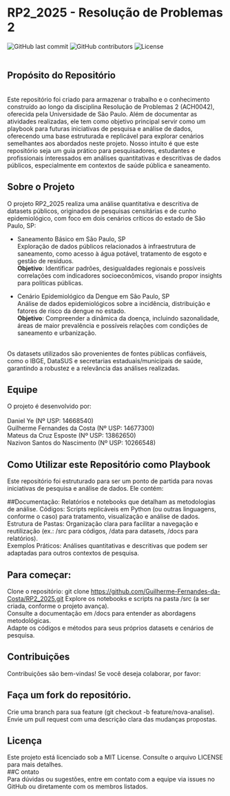 # RP2_2025 - Resolução de Problemas 2
![GitHub last commit](https://img.shields.io/github/last-commit/Guilherme-Fernandes-da-Costa/RP2_2025)
![GitHub contributors](https://img.shields.io/github/contributors/Guilherme-Fernandes-da-Costa/RP2_2025)
![License](https://img.shields.io/github/license/Guilherme-Fernandes-da-Costa/RP2_2025)
<br><br>
## Propósito do Repositório
<br>
Este repositório foi criado para armazenar o trabalho e o conhecimento construído ao longo da disciplina Resolução de Problemas 2 (ACH0042), oferecida pela Universidade de São Paulo. Além de documentar as atividades realizadas, ele tem como objetivo principal servir como um playbook para futuras iniciativas de pesquisa e análise de dados, oferecendo uma base estruturada e replicável para explorar cenários semelhantes aos abordados neste projeto. Nosso intuito é que este repositório seja um guia prático para pesquisadores, estudantes e profissionais interessados em análises quantitativas e descritivas de dados públicos, especialmente em contextos de saúde pública e saneamento.

## Sobre o Projeto
O projeto RP2_2025 realiza uma análise quantitativa e descritiva de datasets públicos, originados de pesquisas censitárias e de cunho epidemiológico, com foco em dois cenários críticos do estado de São Paulo, SP:

- Saneamento Básico em São Paulo, SP  
Exploração de dados públicos relacionados à infraestrutura de saneamento, como acesso à água potável, tratamento de esgoto e gestão de resíduos.  
**Objetivo**: Identificar padrões, desigualdades regionais e possíveis correlações com indicadores socioeconômicos, visando propor insights para políticas públicas.


- Cenário Epidemiológico da Dengue em São Paulo, SP  
  Análise de dados epidemiológicos sobre a incidência, distribuição e fatores de risco da dengue no estado.  
  **Objetivo**: Compreender a dinâmica da doença, incluindo sazonalidade, áreas de maior prevalência e possíveis relações com condições de saneamento e urbanização.


<br>
Os datasets utilizados são provenientes de fontes públicas confiáveis, como o IBGE, DataSUS e secretarias estaduais/municipais de saúde, garantindo a robustez e a relevância das análises realizadas.

## Equipe
O projeto é desenvolvido por:
<br><br>
Daniel Ye (Nº USP: 14668540)<br>
Guilherme Fernandes da Costa (Nº USP: 14677300)<br>
Mateus da Cruz Esposte (Nº USP: 13862650)<br>
Nazivon Santos do Nascimento (Nº USP: 10266548)<br>

## Como Utilizar este Repositório como Playbook
Este repositório foi estruturado para ser um ponto de partida para novas iniciativas de pesquisa e análise de dados. Ele contém:

##Documentação: Relatórios e notebooks que detalham as metodologias de análise.
Códigos: Scripts replicáveis em Python (ou outras linguagens, conforme o caso) para tratamento, visualização e análise de dados.
<br>
Estrutura de Pastas: Organização clara para facilitar a navegação e reutilização (ex.: /src para códigos, /data para datasets, /docs para relatórios).
<br>
Exemplos Práticos: Análises quantitativas e descritivas que podem ser adaptadas para outros contextos de pesquisa.
<br>

## Para começar:

Clone o repositório: git clone https://github.com/Guilherme-Fernandes-da-Costa/RP2_2025.git
Explore os notebooks e scripts na pasta /src (a ser criada, conforme o projeto avança).
<br>
Consulte a documentação em /docs para entender as abordagens metodológicas.
<br>
Adapte os códigos e métodos para seus próprios datasets e cenários de pesquisa.
<br>

## Contribuições
Contribuições são bem-vindas! Se você deseja colaborar, por favor:

## Faça um fork do repositório.
Crie uma branch para sua feature (git checkout -b feature/nova-analise).
<br>
Envie um pull request com uma descrição clara das mudanças propostas.

## Licença
Este projeto está licenciado sob a MIT License. Consulte o arquivo LICENSE para mais detalhes.
<br>
##C ontato
<br>
Para dúvidas ou sugestões, entre em contato com a equipe via issues no GitHub ou diretamente com os membros listados.
